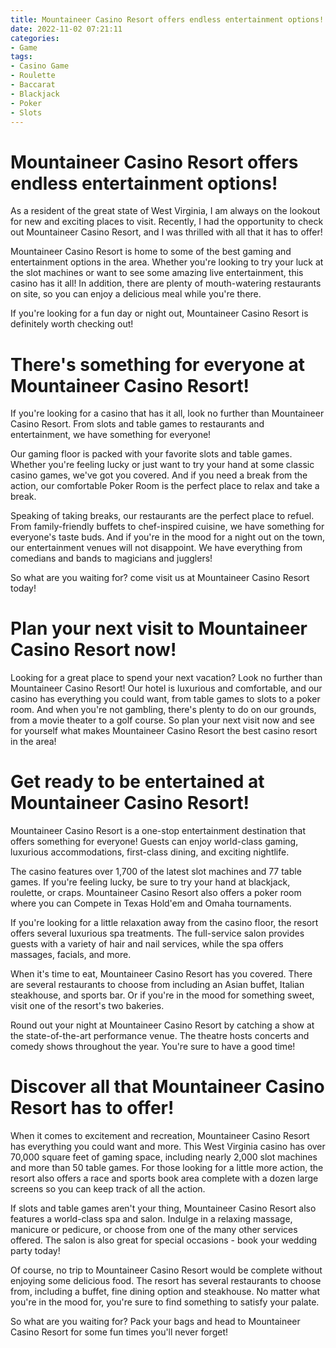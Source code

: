 ```yaml
---
title: Mountaineer Casino Resort offers endless entertainment options! 
date: 2022-11-02 07:21:11
categories:
- Game
tags:
- Casino Game
- Roulette
- Baccarat
- Blackjack
- Poker
- Slots
---
```



#  Mountaineer Casino Resort offers endless entertainment options! 

As a resident of the great state of West Virginia, I am always on the lookout for new and exciting places to visit. Recently, I had the opportunity to check out Mountaineer Casino Resort, and I was thrilled with all that it has to offer!

Mountaineer Casino Resort is home to some of the best gaming and entertainment options in the area. Whether you're looking to try your luck at the slot machines or want to see some amazing live entertainment, this casino has it all! In addition, there are plenty of mouth-watering restaurants on site, so you can enjoy a delicious meal while you're there.

If you're looking for a fun day or night out, Mountaineer Casino Resort is definitely worth checking out!

#  There's something for everyone at Mountaineer Casino Resort! 

If you're looking for a casino that has it all, look no further than Mountaineer Casino Resort. From slots and table games to restaurants and entertainment, we have something for everyone!

Our gaming floor is packed with your favorite slots and table games. Whether you're feeling lucky or just want to try your hand at some classic casino games, we've got you covered. And if you need a break from the action, our comfortable Poker Room is the perfect place to relax and take a break.

Speaking of taking breaks, our restaurants are the perfect place to refuel. From family-friendly buffets to chef-inspired cuisine, we have something for everyone's taste buds. And if you're in the mood for a night out on the town, our entertainment venues will not disappoint. We have everything from comedians and bands to magicians and jugglers!

So what are you waiting for? come visit us at Mountaineer Casino Resort today!

#  Plan your next visit to Mountaineer Casino Resort now! 

Looking for a great place to spend your next vacation? Look no further than Mountaineer Casino Resort! Our hotel is luxurious and comfortable, and our casino has everything you could want, from table games to slots to a poker room. And when you're not gambling, there's plenty to do on our grounds, from a movie theater to a golf course. So plan your next visit now and see for yourself what makes Mountaineer Casino Resort the best casino resort in the area!

#  Get ready to be entertained at Mountaineer Casino Resort! 

 Mountaineer Casino Resort is a one-stop entertainment destination that offers something for everyone! Guests can enjoy world-class gaming, luxurious accommodations, first-class dining, and exciting nightlife.

The casino features over 1,700 of the latest slot machines and 77 table games. If you're feeling lucky, be sure to try your hand at blackjack, roulette, or craps. Mountaineer Casino Resort also offers a poker room where you can Compete in Texas Hold'em and Omaha tournaments.

If you're looking for a little relaxation away from the casino floor, the resort offers several luxurious spa treatments. The full-service salon provides guests with a variety of hair and nail services, while the spa offers massages, facials, and more.

When it's time to eat, Mountaineer Casino Resort has you covered. There are several restaurants to choose from including an Asian buffet, Italian steakhouse, and sports bar. Or if you're in the mood for something sweet, visit one of the resort's two bakeries.

Round out your night at Mountaineer Casino Resort by catching a show at the state-of-the-art performance venue. The theatre hosts concerts and comedy shows throughout the year. You're sure to have a good time!

#  Discover all that Mountaineer Casino Resort has to offer!

When it comes to excitement and recreation, Mountaineer Casino Resort has everything you could want and more. This West Virginia casino has over 70,000 square feet of gaming space, including nearly 2,000 slot machines and more than 50 table games. For those looking for a little more action, the resort also offers a race and sports book area complete with a dozen large screens so you can keep track of all the action.

If slots and table games aren't your thing, Mountaineer Casino Resort also features a world-class spa and salon. Indulge in a relaxing massage, manicure or pedicure, or choose from one of the many other services offered. The salon is also great for special occasions - book your wedding party today!

Of course, no trip to Mountaineer Casino Resort would be complete without enjoying some delicious food. The resort has several restaurants to choose from, including a buffet, fine dining option and steakhouse. No matter what you're in the mood for, you're sure to find something to satisfy your palate.

So what are you waiting for? Pack your bags and head to Mountaineer Casino Resort for some fun times you'll never forget!